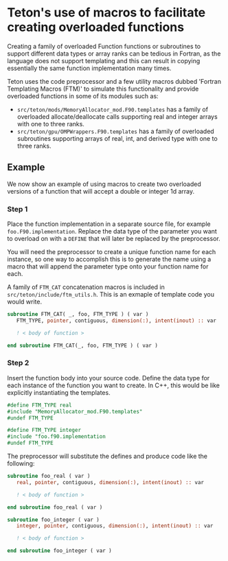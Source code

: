 Teton's use of macros to facilitate creating overloaded functions
==================================================================

Creating a family of overloaded Function functions or subroutines to support different data types or array ranks can
be tedious in Fortran, as the language does not support templating and this can result in copying essentially the same
function implementation many times.

Teton uses the code preprocessor and a few utility macros dubbed 'Fortran Templating Macros (FTM)' to simulate this
functionality and provide overloaded functions in some of its modules such as:
* `src/teton/mods/MemoryAllocator_mod.F90.templates` has a family of overloaded allocate/deallocate calls
   supporting real and integer arrays with one to three ranks.
* `src/teton/gpu/OMPWrappers.F90.templates` has a family of overloaded subroutines supporting arrays of
   real, int, and derived type with one to three ranks.

Example
----------------------------------

We now show an example of using macros to create two overloaded versions of a function that will accept
a double or integer 1d array.

### Step 1

Place the function implementation in a separate source file, for example `foo.F90.implementation`.  Replace the data type
of the parameter you want to overload on with a `DEFINE` that will later be replaced by the preprocessor.

You will need the preprocessor to create a unique function name for each instance, so one way to accomplish this is to
generate the name using a macro that will append the parameter type onto your function name for each.

A family of `FTM_CAT` concatenation macros is included in `src/teton/include/ftm_utils.h`.  This is an
exmaple of template code you would write.
```fortran
subroutine FTM_CAT( _, foo, FTM_TYPE ) ( var )
   FTM_TYPE, pointer, contiguous, dimension(:), intent(inout) :: var

   ! < body of function >

end subroutine FTM_CAT(_, foo, FTM_TYPE ) ( var )
```

### Step 2

Insert the function body into your source code.  Define the data type for each instance of the function you want to create.
In C++, this would be like explicitly instantiating the templates.

```fortran
#define FTM_TYPE real
#include "MemoryAllocator_mod.F90.templates"
#undef FTM_TYPE

#define FTM_TYPE integer
#include "foo.f90.implementation
#undef FTM_TYPE
```

The preprocessor will substitute the defines and produce code like the following:

```fortran
subroutine foo_real ( var )
   real, pointer, contiguous, dimension(:), intent(inout) :: var

   ! < body of function >

end subroutine foo_real ( var )

subroutine foo_integer ( var )
   integer, pointer, contiguous, dimension(:), intent(inout) :: var

   ! < body of function >

end subroutine foo_integer ( var )
```
